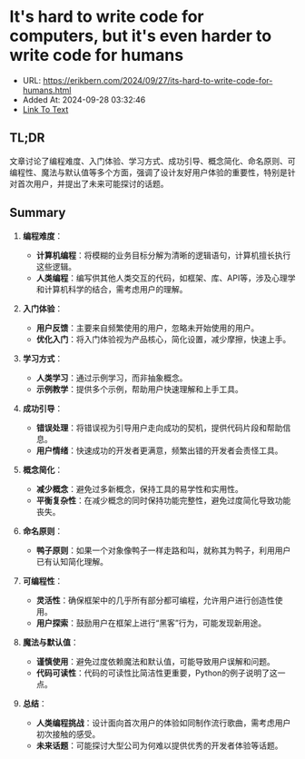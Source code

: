 # It's hard to write code for computers, but it's even harder to write code for humans
- URL: https://erikbern.com/2024/09/27/its-hard-to-write-code-for-humans.html
- Added At: 2024-09-28 03:32:46
- [Link To Text](2024-09-28-it's-hard-to-write-code-for-computers,-but-it's-even-harder-to-write-code-for-humans_raw.md)

## TL;DR
文章讨论了编程难度、入门体验、学习方式、成功引导、概念简化、命名原则、可编程性、魔法与默认值等多个方面，强调了设计友好用户体验的重要性，特别是针对首次用户，并提出了未来可能探讨的话题。

## Summary
1. **编程难度**：
   - **计算机编程**：将模糊的业务目标分解为清晰的逻辑语句，计算机擅长执行这些逻辑。
   - **人类编程**：编写供其他人类交互的代码，如框架、库、API等，涉及心理学和计算机科学的结合，需考虑用户的理解。

2. **入门体验**：
   - **用户反馈**：主要来自频繁使用的用户，忽略未开始使用的用户。
   - **优化入门**：将入门体验视为产品核心，简化设置，减少摩擦，快速上手。

3. **学习方式**：
   - **人类学习**：通过示例学习，而非抽象概念。
   - **示例教学**：提供多个示例，帮助用户快速理解和上手工具。

4. **成功引导**：
   - **错误处理**：将错误视为引导用户走向成功的契机，提供代码片段和帮助信息。
   - **用户情绪**：快速成功的开发者更满意，频繁出错的开发者会责怪工具。

5. **概念简化**：
   - **减少概念**：避免过多新概念，保持工具的易学性和实用性。
   - **平衡复杂性**：在减少概念的同时保持功能完整性，避免过度简化导致功能丧失。

6. **命名原则**：
   - **鸭子原则**：如果一个对象像鸭子一样走路和叫，就称其为鸭子，利用用户已有认知简化理解。

7. **可编程性**：
   - **灵活性**：确保框架中的几乎所有部分都可编程，允许用户进行创造性使用。
   - **用户探索**：鼓励用户在框架上进行“黑客”行为，可能发现新用途。

8. **魔法与默认值**：
   - **谨慎使用**：避免过度依赖魔法和默认值，可能导致用户误解和问题。
   - **代码可读性**：代码的可读性比简洁性更重要，Python的例子说明了这一点。

9. **总结**：
   - **人类编程挑战**：设计面向首次用户的体验如同制作流行歌曲，需考虑用户初次接触的感受。
   - **未来话题**：可能探讨大型公司为何难以提供优秀的开发者体验等话题。
